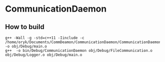 # CommunicationDaemon

## How to build
```
g++ -Wall -g -std=c++11 -Iinclude -c /home/oryk/Documents/CommDeamon/CommunicationDaemon/CommunicationDaemon/main.cpp -o obj/Debug/main.o
g++  -o bin/Debug/CommunicationDaemon obj/Debug/FileCommunication.o obj/Debug/Logger.o obj/Debug/main.o  
```

